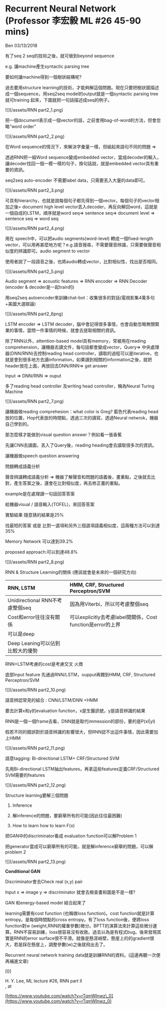 # Recurrent Neural Network \(Professor 李宏毅 ML \#26 45-90 mins\)

Ben 03/13/2018

有了seq 2 seq的技術之後，就可做到beyond sequence

e.g. 讓machine產生syntactic parsing tree  

要如何讓machine得到一個樹狀結構呢?

過去要用structure learning的技術，才能夠解這個問題。現在只要把樹狀圖描述成一個sequence，用seq2seq model的output就是一個syntactic parsing tree就可training 起來，下圖就把一句話描述成seq的例子。

![](/assets/RNN part2_1.png)

把一個document表示成一個vector的話，之前會用bag-of-word的方法，但會忽略”word order”

![](/assets/RNN part2_2.png)

在Word sequence的情況下，來解決字彙量一樣，但組起來語句不同的問題 =&gt; 

透過RNN把一組Word sequence變成embedded vector，當成decoder的輸入，讓decoder找回一個一模一樣的句子，換句話說，就是embedded vector具有重要的資訊。

seq2seq auto-encoder 不需要label data，只需要丟入大量的data即可。

![](/assets/RNN part2_3.png)

可具有hierarchy，也就是說每個句子都先得到一個vector。每個句子的vector相加之後= document high level vector丟入decoder，再反向解回word，這就是一個自成的LSTM，順序就是word seq=&gt; sentence seq=&gt; document level =&gt; sentence seq =&gt; word seq

![](/assets/RNN part2_4.png)

用在 speech中，可以把audio segments\(word-level\) 轉成一個fixed-length vector，可以用再甚麼地方呢？e.g.語音搜尋，不需要聲音辨識，只需要做聲音相似度的辨識即可。audio segment to vector

使用者說了一段語音之後，也將audio轉成vector，比對相似性，找出是否相同。

![](/assets/RNN part2_5.png)

Audio segment =&gt; acoustic features =&gt; RNN encoder =&gt; RNN Decoder \(encoder & decoder是一起train的\)

用seq2seq autoencoder來訓練chat-bot：收集很多的對話\(電視影集4萬多句+美國大選辯論\)

![](/assets/RNN part2_6png)

LSTM encoder =&gt; LSTM decoder，腦中會記得很多事情，也會自動忽略無關緊業的事情，當問一件事情的時候，就會去提取相關的資訊。

除了RNN以外，attention-based model具有memory，常被用在reading comprehension，讓機器去讀文件，每句話都會變成vector，Query=&gt; 中央處理器\(DNN/RNN\)去控制reading head controller，讀取的過程可以是iterative，也就是會到很多地方去讀information，如果讀到相關的information之後，就把header放在上面，再放回去DNN/RNN=&gt; get answer



Input =&gt; DNN/RNN =&gt; ouput

多了reading head controller 及writing head controller，稱為Neural Turing Machine

![](/assets/RNN part2_7.png)

讓機器做reading comprehesion：what color is Greg? 藍色代表reading head放的位置，Hop代表放的時間點，透過三次的讀寫，透過Neural netwrok，機器自己學到的。

那怎麼樣才能做到visual question answer？例如看一張香蕉

先讓CNN去讀圖，丟入了Query後，reading heading會去讀取很多次的資訊。

讓機器做speech question answering



問題轉成語義分析 

聲音辨識轉成語義分析 =&gt; 機器了解聲音和問題的語義後，畫重點，之後就去比對，產生答案之後，還會在比對相似度，再去修正畫的重點。

example是在處理讀一句話回答答案

給機器visual / 語音輸入\(TOFEL\)，來回答答案

實驗結果 隨意猜的結果是25% 

找最短的答案 或是 比對一選項和另外三個選項語義相似度，這兩種方法可以到達35%

Memory Network 可以達到39.2%

proposed approach:可以到達48.8%

![](/assets/RNN part2_8.png)

RNN & Structure Learning的關係 \(應該就會是未來的一個研究方向\)

| RNN, LSTM | HMM, CRF, Structured Perceptron/SVM |
| :--- | :--- |
| Unidirectional RNN不考慮整個seq | 因為用Viterbi，所以可考慮整個seq |
| Cost和error往往沒有關係 | 可以explicitly去考慮label間關係，Cost function是error的上界 |
| 可以是deep |  |
| Deep Leaning可以佔到比較大的優勢 |  |

RNN+LSTM考慮的cost是考慮交叉 火商

底部Input feature 先通過RNN/LSTM，oupput再餵到HMM, CRF, Structured Perceptron/SVM

![](/assets/RNN part2_10.png)

語音辨認常見的組合 : CNN/LSTM/DNN +HMM

要去計算x和y的evaluation function，x是生醫訊號，y是語音辨識的結果

RNN是一個一個frame去看，DNN就是取代immession的部份，要的是P\(xl\|yl\)

假若不同的錯誤對於語音辨識的影響很大，但RNN認不出這件事情，因此需要加上HMM

![](/assets/RNN part2_11.png)



語意tagging: Bi-directional LSTM+ CRF/Structured SVM

先用Bi-directional LSTM抽出features，再拿這些features定義CRF/Structured SVM需要的features

![](/assets/RNN part2_12.png)

Structure learning要解三個問題

1.	Inference

2.	解inference的問題，要窮舉所有的可能\(因此往往最困難\)

3.	How to learn how to learn F\(x\)



把GAN中的discriminator看成 evaluation function可以解Problem 1

把generator當成可以窮舉所有的可能，就是解inference窮舉的問題，可以解problem 2

![](/assets/RNN part2_13.png)

**Conditional GAN**

Discriminator會去Check real \(x,y\) pair

Input x =&gt; image y =&gt; discriminator 就會去檢查畫和圖是不是一樣?

GAN 和energy-based model 結合起來了



learning需要有cost function \(也稱做loss function\)。cost function就是計算entropy。是每個時間點的cross entropy。有了loss function後，便將loss function對w \(weight,RNN的權重參數\)微分。BPTT的演算法來計算這些微分運算。RNN不容易訓練，loss很容易沒有收斂。過去以為是有程式bug。後來發現其實是RNN的error surface很不平滑。就像是懸涯峭壁，懸崖上的的gradient很大，若是踩在懸崖上，調整參數\(w\)之後就飛出去了。

Recurrent neural network training data就是訓練RNN的資料。\(這邊再聽一次便再補進文章\)

\[0\]

H. Y. Lee, ML lecture \#26, RNN part II  
, at

[https://www.youtube.com/watch?v=rTqmWlnwz\_0](https://www.youtube.com/watch?v=rTqmWlnwz_0)

